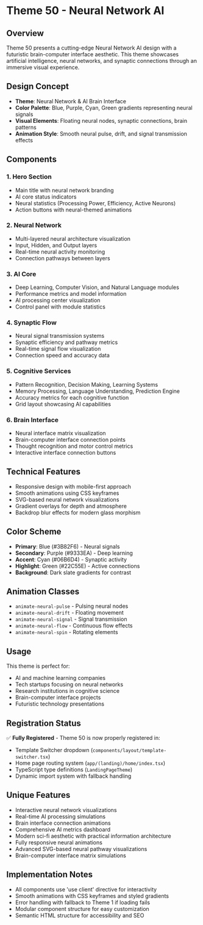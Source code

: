 # Theme 50 - Neural Network AI

## Overview
Theme 50 presents a cutting-edge Neural Network AI design with a futuristic brain-computer interface aesthetic. This theme showcases artificial intelligence, neural networks, and synaptic connections through an immersive visual experience.

## Design Concept
- **Theme**: Neural Network & AI Brain Interface
- **Color Palette**: Blue, Purple, Cyan, Green gradients representing neural signals
- **Visual Elements**: Floating neural nodes, synaptic connections, brain patterns
- **Animation Style**: Smooth neural pulse, drift, and signal transmission effects

## Components

### 1. Hero Section
- Main title with neural network branding
- AI core status indicators
- Neural statistics (Processing Power, Efficiency, Active Neurons)
- Action buttons with neural-themed animations

### 2. Neural Network
- Multi-layered neural architecture visualization
- Input, Hidden, and Output layers
- Real-time neural activity monitoring
- Connection pathways between layers

### 3. AI Core
- Deep Learning, Computer Vision, and Natural Language modules
- Performance metrics and model information
- AI processing center visualization
- Control panel with module statistics

### 4. Synaptic Flow
- Neural signal transmission systems
- Synaptic efficiency and pathway metrics
- Real-time signal flow visualization
- Connection speed and accuracy data

### 5. Cognitive Services
- Pattern Recognition, Decision Making, Learning Systems
- Memory Processing, Language Understanding, Prediction Engine
- Accuracy metrics for each cognitive function
- Grid layout showcasing AI capabilities

### 6. Brain Interface
- Neural interface matrix visualization
- Brain-computer interface connection points
- Thought recognition and motor control metrics
- Interactive interface connection buttons

## Technical Features
- Responsive design with mobile-first approach
- Smooth animations using CSS keyframes
- SVG-based neural network visualizations
- Gradient overlays for depth and atmosphere
- Backdrop blur effects for modern glass morphism

## Color Scheme
- **Primary**: Blue (#3B82F6) - Neural signals
- **Secondary**: Purple (#9333EA) - Deep learning
- **Accent**: Cyan (#06B6D4) - Synaptic activity
- **Highlight**: Green (#22C55E) - Active connections
- **Background**: Dark slate gradients for contrast

## Animation Classes
- `animate-neural-pulse` - Pulsing neural nodes
- `animate-neural-drift` - Floating movement
- `animate-neural-signal` - Signal transmission
- `animate-neural-flow` - Continuous flow effects
- `animate-neural-spin` - Rotating elements

## Usage
This theme is perfect for:
- AI and machine learning companies
- Tech startups focusing on neural networks
- Research institutions in cognitive science
- Brain-computer interface projects
- Futuristic technology presentations

## Registration Status
✅ **Fully Registered** - Theme 50 is now properly registered in:
- Template Switcher dropdown (`components/layout/template-switcher.tsx`)
- Home page routing system (`app/(landing)/home/index.tsx`)
- TypeScript type definitions (`LandingPageTheme`)
- Dynamic import system with fallback handling

## Unique Features
- Interactive neural network visualizations
- Real-time AI processing simulations
- Brain interface connection animations
- Comprehensive AI metrics dashboard
- Modern sci-fi aesthetic with practical information architecture
- Fully responsive neural animations
- Advanced SVG-based neural pathway visualizations
- Brain-computer interface matrix simulations

## Implementation Notes
- All components use 'use client' directive for interactivity
- Smooth animations with CSS keyframes and styled gradients
- Error handling with fallback to Theme 1 if loading fails
- Modular component structure for easy customization
- Semantic HTML structure for accessibility and SEO 